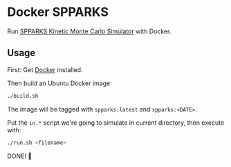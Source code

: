 # Docker SPPARKS

Run [SPPARKS Kinetic Monte Carlo Simulator](https://spparks.sandia.gov) with Docker.

## Usage

First: Get [Docker](https://www.docker.com/products/docker-desktop) installed.

Then build an Ubuntu Docker image:

```bash
./build.sh
```

The image will be tagged with `spparks:latest` and `spparks:<DATE>`.

Put the `in.*` script we're going to simulate in current directory, then execute with:

```bash
./run.sh <filename>
```

DONE! 🍻
